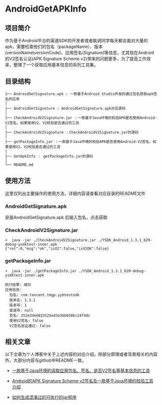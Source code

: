 # AndroidGetAPKInfo

## 项目简介

作为基于Android平台的渠道SDK的开发者或者联调同学每天都会面对大量的apk，需要检查他们的包名（packageName）、版本(versionName\versionCode)、应用签名(Signature)等信息，尤其现在Android的V2签名认证(APK Signature Scheme v2)带来的问题更多，为了提高工作效率，整理了一个获取应用基本信息的系列工具集。

## 目录结构

	├── AndroidGetSignature.apk : 一款基于Android Studio开发的通过包名获取apk签名的应用
	│
	├── AndroidGetSignature : AndroidGetSignature.apk对应源码
	│
	├── CheckAndroidV2Signature.jar ：一款基于Java环境的校验APK是否使用Android-V2签名，如果使用V2，V2校验是否通过的工具
	│
	├── CheckAndroidV2Signature ：CheckAndroidV2Signature.jar的源码
	│
	├── getPackageInfo.jar ：一款基于Java环境的校验APK是否使用Android-V2签名，如果使用V2，V2校验是否通过的工具
	│
	├── GetApkInfo ： getPackageInfo.jar的源码
	│
	└── README.md
	
## 使用方法

这里仅列出主要操作的使用方法，详细内容请查看对应目录的README文件

### AndroidGetSignature.apk 

安装AndroidGetSignature.apk 后输入包名，点击获取

### CheckAndroidV2Signature.jar

	➜  java -jar ./CheckAndroidV2Signature.jar ./YSDK_Android_1.3.1_629-debug-ysdktest-inner.apk
	{"ret":0,"msg":"ok","isV2":false,"isV2OK":false}

### getPackageInfo.jar

	➜  java -jar ./getPackageInfo.jar ./YSDK_Android_1.3.1_629-debug-ysdktest-inner.apk
	
	执行结果: 成功
	应用信息:
	  包名: com.tencent.tmgp.yybtestsdk
	  版本名: 1.3.1
	  版本号: 1
	  渠道号: null
	  签名: 252e3ded833125ed3e3bb010bc24f4dc
	  使用V2签名: false
	  V2签名验证通过: false	
## 相关文章

以下文章为个人博客中关于上述内容的对应介绍，除部分原理或者背景相关的内容外，大部分内容与github中README一致。

- [一款基于Java环境的读取应用包名、签名、是否V2签名等基本信息的工具](http://blog.bihe0832.com/java-getpackageinfo.html)

- [Android的APK Signature Scheme v2签名及一款基于Java环境的校验工具介绍](http://blog.bihe0832.com/android-v2-signature.html)

- [如何生成混淆过的可执行的jar程序](http://blog.bihe0832.com/runnable-jar.html)
